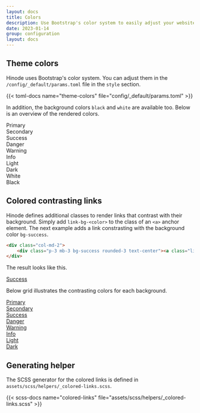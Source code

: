 ```yaml
---
layout: docs
title: Colors
description: Use Bootstrap's color system to easily adjust your website's colors.
date: 2023-01-14
group: configuration
layout: docs
---
```


## Theme colors

Hinode uses Bootstrap's color system. You can adjust them in the `/config/_default/params.toml` file in the `style` section.

{{< toml-docs name="theme-colors" file="config/_default/params.toml" >}}

In addition, the background colors `black` and `white` are available too. Below is an overview of the rendered colors.

<div class="row">
    <div class="col-md-4">
        <div class="p-3 mb-3 text-bg-primary rounded-3">Primary</div>
    </div>
    <div class="col-md-4">
        <div class="p-3 mb-3 text-bg-secondary rounded-3">Secondary</div>
    </div>
    <div class="col-md-4">
        <div class="p-3 mb-3 text-bg-success rounded-3">Success</div>
    </div>
    <div class="col-md-4">
        <div class="p-3 mb-3 text-bg-danger rounded-3">Danger</div>
    </div>
    <div class="col-md-4">
        <div class="p-3 mb-3 text-bg-warning rounded-3">Warning</div>
    </div>
    <div class="col-md-4">
        <div class="p-3 mb-3 text-bg-info rounded-3">Info</div>
    </div>
    <div class="col-md-4">
        <div class="p-3 mb-3 text-bg-light rounded-3">Light</div>
    </div>
    <div class="col-md-4">
        <div class="p-3 mb-3 text-bg-dark rounded-3">Dark</div>
    </div>
    <div class="col-md-4">
        <div class="p-3 mb-3 text-bg-white rounded-3">White</div>
    </div>
    <div class="col-md-4">
        <div class="p-3 mb-3 bg-black text-white rounded-3">Black</div>
    </div>
</div>

## Colored contrasting links

Hinode defines additional classes to render links that contrast with their background. Simply add `link-bg-<color>` to the class of an `<a>` anchor element. The next example adds a link constrasting with the background color `bg-success`.

```html
<div class="col-md-2">
    <div class="p-3 mb-3 bg-success rounded-3 text-center"><a class="link-bg-success" href="#">Success</a></div>
</div>
```

The result looks like this.

<div class="col-md-2">
    <div class="p-3 mb-3 bg-success rounded-3 text-center"><a class="link-bg-success" href="#">Success</a></div>
</div>

Below grid illustrates the contrasting colors for each background.

<div class="row">
    <div class="col-md-4">
        <div class="p-3 mb-3 bg-primary rounded-3"><a class="link-bg-primary" href="#">Primary</a></div>
    </div>
    <div class="col-md-4">
        <div class="p-3 mb-3 bg-secondary rounded-3"><a class="link-bg-secondary" href="#">Secondary</a></div>
    </div>
    <div class="col-md-4">
        <div class="p-3 mb-3 bg-success rounded-3"><a class="link-bg-success" href="#">Success</a></div>
    </div>
    <div class="col-md-4">
        <div class="p-3 mb-3 bg-danger rounded-3"><a class="link-bg-danger" href="#">Danger</a></div>
    </div>
    <div class="col-md-4">
        <div class="p-3 mb-3 bg-warning rounded-3"><a class="link-bg-warning" href="#">Warning</a></div>
    </div>
    <div class="col-md-4">
        <div class="p-3 mb-3 bg-info rounded-3"><a class="link-bg-info" href="#">Info</a></div>
    </div>
    <div class="col-md-4">
        <div class="p-3 mb-3 bg-light rounded-3"><a class="link-bg-light" href="#">Light</a></div>
    </div>
    <div class="col-md-4">
        <div class="p-3 mb-3 bg-dark rounded-3"><a class="link-bg-dark" href="#">Dark</a></div>
    </div>
</div>

## Generating helper

The SCSS generator for the colored links is defined in `assets/scss/helpers/_colored-links.scss`.

{{< scss-docs name="colored-links" file="assets/scss/helpers/_colored-links.scss" >}}
